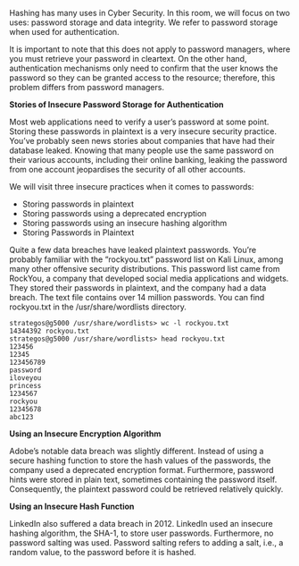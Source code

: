 Hashing has many uses in Cyber Security. In this room, we will focus on two uses: password storage and data integrity. We refer to password storage when used for authentication.

It is important to note that this does not apply to password managers, where you must retrieve your password in cleartext. On the other hand, authentication mechanisms only need to confirm that the user knows the password so they can be granted access to the resource; therefore, this problem differs from password managers.

**Stories of Insecure Password Storage for Authentication**

Most web applications need to verify a user’s password at some point. Storing these passwords in plaintext is a very insecure security practice. You’ve probably seen news stories about companies that have had their database leaked. Knowing that many people use the same password on their various accounts, including their online banking, leaking the password from one account jeopardises the security of all other accounts.

We will visit three insecure practices when it comes to passwords:

- Storing passwords in plaintext
- Storing passwords using a deprecated encryption
- Storing passwords using an insecure hashing algorithm
- Storing Passwords in Plaintext

Quite a few data breaches have leaked plaintext passwords. You’re probably familiar with the “rockyou.txt” password list on Kali Linux, among many other offensive security distributions. This password list came from RockYou, a company that developed social media applications and widgets. They stored their passwords in plaintext, and the company had a data breach. The text file contains over 14 million passwords. You can find rockyou.txt in the /usr/share/wordlists directory.


```
strategos@g5000 /usr/share/wordlists> wc -l rockyou.txt 
14344392 rockyou.txt      
strategos@g5000 /usr/share/wordlists> head rockyou.txt 
123456
12345
123456789
password
iloveyou
princess
1234567
rockyou
12345678
abc123
```

**Using an Insecure Encryption Algorithm**

Adobe’s notable data breach was slightly different. Instead of using a secure hashing function to store the hash values of the passwords, the company used a deprecated encryption format. Furthermore, password hints were stored in plain text, sometimes containing the password itself. Consequently, the plaintext password could be retrieved relatively quickly.

**Using an Insecure Hash Function**

LinkedIn also suffered a data breach in 2012. LinkedIn used an insecure hashing algorithm, the SHA-1, to store user passwords. Furthermore, no password salting was used. Password salting refers to adding a salt, i.e., a random value, to the password before it is hashed.